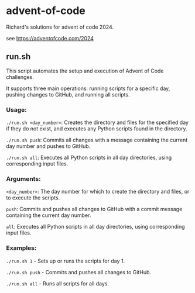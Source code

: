 # advent-of-code

Richard's solutions for advent of code 2024.

see <https://adventofcode.com/2024>

## run.sh

This script automates the setup and execution of Advent of Code challenges.

It supports three main operations: running scripts for a specific day, pushing changes to GitHub, and running all scripts.

### Usage:
`./run.sh <day_number>`: Creates the directory and files for the specified day if they do not exist, and executes any Python scripts found in the directory.

`./run.sh push`: Commits all changes with a message containing the current day number and pushes to GitHub.

`./run.sh all`: Executes all Python scripts in all day directories, using corresponding input files.

### Arguments:
`<day_number>`: The day number for which to create the directory and files, or to execute the scripts.

`push`: Commits and pushes all changes to GitHub with a commit message containing the current day number.

`all`: Executes all Python scripts in all day directories, using corresponding input files.

### Examples:
`./run.sh 1` - Sets up or runs the scripts for day 1.

`./run.sh push` - Commits and pushes all changes to GitHub.

`./run.sh all` - Runs all scripts for all days.
